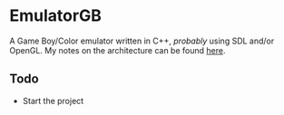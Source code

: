 # EmulatorGB
A Game Boy/Color emulator written in C++, *probably* using SDL and/or OpenGL.
My notes on the architecture can be found [here](architecture.org).

## Todo
+ Start the project
